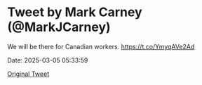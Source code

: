 # Tweet by Mark Carney (@MarkJCarney)

We will be there for Canadian workers. https://t.co/YmyqAVe2Ad

Date: 2025-03-05 05:33:59

[Original Tweet](https://x.com/MarkJCarney/status/1897158630514016376)
